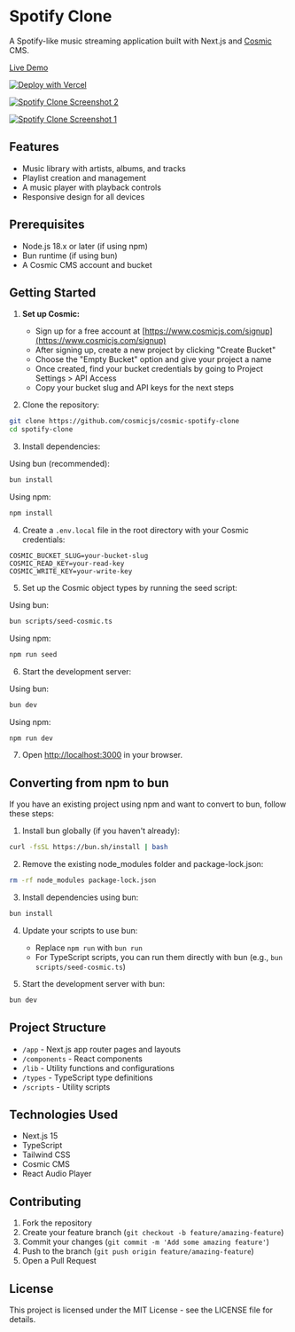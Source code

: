 # Spotify Clone

A Spotify-like music streaming application built with Next.js and [Cosmic](https://www.cosmicjs.com) CMS.

[Live Demo](https://cosmic-spotify-clone.vercel.app)

[![Deploy with Vercel](https://vercel.com/button)](https://vercel.com/new/clone?repository-url=https%3A%2F%2Fgithub.com%2Fcosmicjs%2Fcosmic-spotify-clone&env=COSMIC_BUCKET_SLUG,COSMIC_READ_KEY,COSMIC_WRITE_KEY&envDescription=Required%20API%20keys%20from%20Cosmic&envLink=https%3A%2F%2Fwww.cosmicjs.com%2Fdocs%2Fapi%2Fauthentication)

[![Spotify Clone Screenshot 2](https://imgix.cosmicjs.com/9d793800-05d7-11f0-993b-3bd041905fff-cosmic-spotify-2.png?w=1200&auto=format,compression)](https://cosmic-spotify-clone.vercel.app)

[![Spotify Clone Screenshot 1](https://imgix.cosmicjs.com/9d6784c0-05d7-11f0-993b-3bd041905fff-cosmic-spotify-1.png?w=1200&auto=format,compression)](https://cosmic-spotify-clone.vercel.app)

## Features

- Music library with artists, albums, and tracks
- Playlist creation and management
- A music player with playback controls
- Responsive design for all devices

## Prerequisites

- Node.js 18.x or later (if using npm)
- Bun runtime (if using bun)
- A Cosmic CMS account and bucket

## Getting Started

1. **Set up Cosmic:**

   - Sign up for a free account at [https://www.cosmicjs.com/signup](https://www.cosmicjs.com/signup)
   - After signing up, create a new project by clicking "Create Bucket"
   - Choose the "Empty Bucket" option and give your project a name
   - Once created, find your bucket credentials by going to Project Settings > API Access
   - Copy your bucket slug and API keys for the next steps

2. Clone the repository:

```bash
git clone https://github.com/cosmicjs/cosmic-spotify-clone
cd spotify-clone
```

3. Install dependencies:

Using bun (recommended):

```bash
bun install
```

Using npm:

```bash
npm install
```

4. Create a `.env.local` file in the root directory with your Cosmic credentials:

```env
COSMIC_BUCKET_SLUG=your-bucket-slug
COSMIC_READ_KEY=your-read-key
COSMIC_WRITE_KEY=your-write-key
```

5. Set up the Cosmic object types by running the seed script:

Using bun:

```bash
bun scripts/seed-cosmic.ts
```

Using npm:

```bash
npm run seed
```

6. Start the development server:

Using bun:

```bash
bun dev
```

Using npm:

```bash
npm run dev
```

7. Open [http://localhost:3000](http://localhost:3000) in your browser.

## Converting from npm to bun

If you have an existing project using npm and want to convert to bun, follow these steps:

1. Install bun globally (if you haven't already):

```bash
curl -fsSL https://bun.sh/install | bash
```

2. Remove the existing node_modules folder and package-lock.json:

```bash
rm -rf node_modules package-lock.json
```

3. Install dependencies using bun:

```bash
bun install
```

4. Update your scripts to use bun:

   - Replace `npm run` with `bun run`
   - For TypeScript scripts, you can run them directly with bun (e.g., `bun scripts/seed-cosmic.ts`)

5. Start the development server with bun:

```bash
bun dev
```

## Project Structure

- `/app` - Next.js app router pages and layouts
- `/components` - React components
- `/lib` - Utility functions and configurations
- `/types` - TypeScript type definitions
- `/scripts` - Utility scripts

## Technologies Used

- Next.js 15
- TypeScript
- Tailwind CSS
- Cosmic CMS
- React Audio Player

## Contributing

1. Fork the repository
2. Create your feature branch (`git checkout -b feature/amazing-feature`)
3. Commit your changes (`git commit -m 'Add some amazing feature'`)
4. Push to the branch (`git push origin feature/amazing-feature`)
5. Open a Pull Request

## License

This project is licensed under the MIT License - see the LICENSE file for details.
